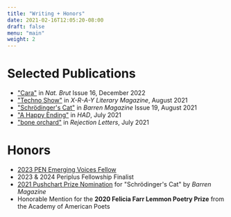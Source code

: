 ```yaml
---
title: "Writing + Honors"
date: 2021-02-16T12:05:20-08:00
draft: false
menu: "main"
weight: 2
---
```


# Selected Publications

- ["Cara"](https://www.natbrut.org/lucy-zhou) in *Nat. Brut* Issue 16, December 2022
- ["Techno Show"](https://xraylitmag.com/techno-show-by-lucy-zhou/) in *X-R-A-Y Literary Magazine*, August 2021
- ["Schrödinger's Cat"](https://barrenmagazine.com/schrodingers-cat/) in *Barren Magazine* Issue 19, August 2021
- ["A Happy Ending"](https://www.havehashad.com/hadposts/a-happy-ending) in *HAD*, July 2021
- ["bone orchard"](https://rejection-letters.com/2021/07/12/bone-orchard-lucy-zhou/) in *Rejection Letters*, July 2021

# Honors

- [2023 PEN Emerging Voices Fellow](https://pen.org/emerging-voices-fellowship/2023-emerging-voices-fellows-and-mentors/)
- 2023 & 2024 Periplus Fellowship Finalist
- [2021 Pushchart Prize Nomination](https://barrenmagazine.com/awards/) for "Schrödinger's Cat" by *Barren Magazine*
- Honorable Mention for the **2020 Felicia Farr Lemmon Poetry Prize** from the Academy of American Poets